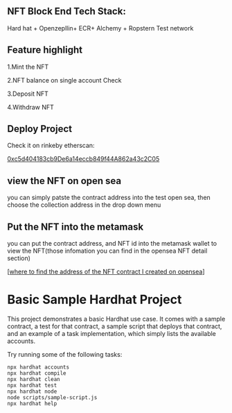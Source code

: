 ## NFT Block End Tech Stack:

Hard hat + Openzepllin+ ECR+ Alchemy + Ropstern Test network

## Feature highlight

1.Mint the NFT

2.NFT balance on single account Check

3.Deposit NFT

4.Withdraw NFT 



## Deploy Project

Check it on rinkeby etherscan:

[0xc5d404183cb9De6a14eccb849f44A862a43c2C05](https://rinkeby.etherscan.io/address/0xc5d404183cb9De6a14eccb849f44A862a43c2C05) 



## view the NFT on open sea

you can simply patste the contract address into the test open sea, then choose the collection address in the drop down menu



## Put the NFT into the metamask

you can put the contract address, and NFT id into the metamask wallet to view the NFT(those infomation you can find in the opensea NFT detail section)

[[where to find the address of the NFT contract I created on opensea](https://ethereum.stackexchange.com/questions/113932/where-to-find-the-address-of-the-nft-contract-i-created-on-opensea)]





# Basic Sample Hardhat Project

This project demonstrates a basic Hardhat use case. It comes with a sample contract, a test for that contract, a sample script that deploys that contract, and an example of a task implementation, which simply lists the available accounts.

Try running some of the following tasks:

```shell
npx hardhat accounts
npx hardhat compile
npx hardhat clean
npx hardhat test
npx hardhat node
node scripts/sample-script.js
npx hardhat help
```
